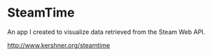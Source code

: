 SteamTime
=========

An app I created to visualize data retrieved from the Steam Web API.

<a href="http://www.kershner.org/steamtime">http://www.kershner.org/steamtime</a>
